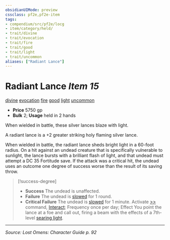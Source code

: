 ```yaml
---
obsidianUIMode: preview
cssclass: pf2e,pf2e-item
tags:
- compendium/src/pf2e/locg
- item/category/held/
- trait/divine
- trait/evocation
- trait/fire
- trait/good
- trait/light
- trait/uncommon
aliases: ["Radiant Lance"]
---
```

# Radiant Lance *Item 15*  
[divine](rules/traits/divine.md "Divine Tradition Trait")  [evocation](rules/traits/evocation.md "Evocation School Trait")  [fire](rules/traits/fire.md "Fire Energy & Element Trait")  [good](rules/traits/good.md "Good Alignment Trait")  [light](rules/traits/light.md "Light Effect Trait")  [uncommon](rules/traits/uncommon.md "Uncommon Rarity Trait")  

- **Price** 5750 gp
- **Bulk** 2; **Usage** held in 2 hands

When wielded in battle, these silver lances blaze with light.

A radiant lance is a +2 greater striking holy flaming silver lance.

When wielded in battle, the radiant lance sheds bright light in a 60-foot radius. On a hit against an undead creature that is specifically vulnerable to sunlight, the lance bursts with a brilliant flash of light, and that undead must attempt a DC 35 Fortitude save. If the attack was a critical hit, the undead uses an outcome one degree of success worse than the result of its saving throw.

> [!success-degree] 
> - **Success** The undead is unaffected.
> - **Failure** The undead is [slowed](rules/conditions.md#Slowed) for 1 round.
> - **Critical Failure** The undead is [slowed](rules/conditions.md#Slowed) for 1 minute. Activate [>>](rules/core-rulebook/chapter-9-playing-the-game.md#Actions "Two-Action") command, [Interact](rules/actions/interact.md); Frequency once per day; Effect You point the lance at a foe and call out, firing a beam with the effects of a 7th-level [searing light](compendium/spells/searing-light.md).


---
*Source: Lost Omens: Character Guide p. 92*